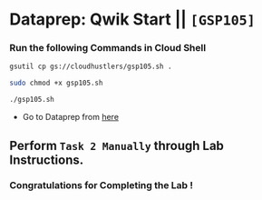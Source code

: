 # Dataprep: Qwik Start || `[GSP105]`

### Run the following Commands in Cloud Shell

```bash
gsutil cp gs://cloudhustlers/gsp105.sh .

sudo chmod +x gsp105.sh

./gsp105.sh
```

- Go to Dataprep from [here](https://console.cloud.google.com/dataprep)

## Perform `Task 2 Manually` through Lab Instructions.

### Congratulations for Completing the Lab !
